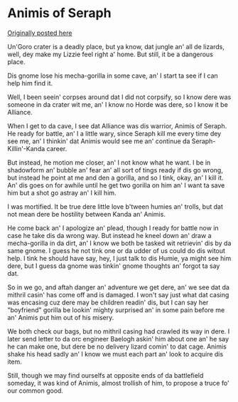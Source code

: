 # Animis of Seraph

[Originally posted here](http://forums.worldofwarcraft.com/thread.aspx?fn=wow-realm-kirintor&t=10134&p=1&tmp=1#post10134)

Un'Goro crater is a deadly place, but ya know, dat jungle an' all de lizards, well, dey make my Lizzie feel right a' home. But still, it be a dangerous place.

Dis gnome lose his mecha-gorilla in some cave, an' I start ta see if I can help him find it.

Well, I been seein' corpses around dat I did not corpsify, so I know dere was someone in da crater wit me, an' I know no Horde was dere, so I know it be Alliance.

When I get to da cave, I see dat Alliance was dis warrior, Animis of Seraph. He ready for battle, an' I a little wary, since Seraph kill me every time dey see me, an' I thinkin' dat Animis would see me an' continue da Seraph-Killin'-Kanda career.

But instead, he motion me closer, an' I not know what he want. I be in shadowform an' bubble an' fear an' all sort of tings ready if dis go wrong, but instead he point at me and den a gorilla, and so I tink, okay, an' I kill it. An' dis goes on for awhile until he get two gorilla on him an' I want ta save him but a shot go astray an' I kill him.

I was mortified. It be true dere little love b'tween humies an' trolls, but dat not mean dere be hostility between Kanda an' Animis.

He come back an' I apologize an' plead, though I ready for battle now in case he take dis da wrong way. But instead he kneel down an' draw a mecha-gorilla in da dirt, an' I know we both be tasked wit retrievin' dis by da same gnome. I guess he not tink one or da udder of us could do dis witout help. I tink he should have say, hey, I just talk to dis Humie, ya might see him dere, but I guess da gnome was tinkin' gnome thoughts an' forgot ta say dat.

So in we go, and aftah danger an' adventure we get dere, an' we see dat da mithril casin' has come off and is damaged. I won't say just what dat casing was encasing cuz dere may be children readin' dis, but I can say her "boyfriend" gorilla be lookin' mighty surprised an' in some pain before me an' Animis put him out of his misery.

We both check our bags, but no mithril casing had crawled its way in dere. I later send letter to da orc engineer Baelogh askin' him about one an' he say he can make one, but dere be no delivery lizard comin' to dat cage. Animis shake his head sadly an' I know we must each part an' look to acquire dis item.

Still, though we may find ourselfs at opposite ends of da battlefield someday, it was kind of Animis, almost trollish of him, to propose a truce fo' our common good.
